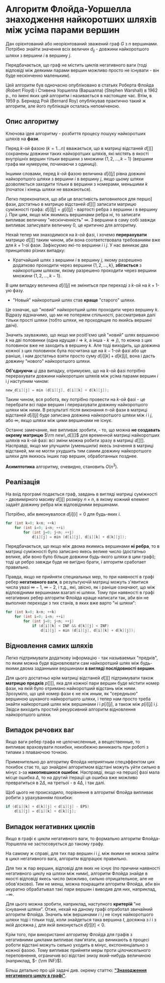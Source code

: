 # Алгоритм Флойда-Уоршелла знаходження найкоротших шляхів між усіма парами вершин

Дан орієнтований або неорієнтований зважений граф $G$ з $n$ вершинами. Потрібно знайти значення всіх величин $d_{ij}$ - довжини найкоротшого шляхи з вершини $i$ в вершину $j$.

Передбачається, що граф не містить циклів негативного ваги (тоді відповіді між деякими парами вершин можливо просто не існувати - він буде нескінченно маленьким).

Цей алгоритм був одночасно опубліковано в статьях Роберта Флойда (Robert Floyd) і Стивена Уоршелла (Варшалла) (Stephen Warshall) в 1962 р., по імені яких цей алгоритм і називається в настоящее час. Втім, в 1959 р. Бернард Рой (Bernard Roy) опублікував практично такий ж алгоритм, але його публікація осталась непоміченою.

## Опис алгоритму

Ключова ідея алгоритму - розбиття процесу пошуку найкоротших шляхів на **фази**.

Перед $k$-ой фазою ($k = 1 \ldots n$) вважається, що в матриці відстаней $d[][]$ сохранены довжини таких найкоротших шляхів, які містять в якості внутрішніх вершин тільки вершини з множини $\{ 1, 2, \ldots, k-1 \}$ (вершини графа ми нумеруем, починаючи з одиниці).

Іншими словами, перед $k$-ой фазою величина $d[i][j]$ рівна довжині найкоротшого шляхи з вершини $i$ в вершину $j$, якщо цьому шляхи дозволяється заходити тільки в вершини з номерами, меньшими $k$ (початок і кінець шляхи не вважаються).

Легко переконатися, що аби це властивість виповнилося для першо] фази, достатньо в матрицю відстаней $d[][]$ записати матрицю суміжності графа: $d[i][j] = g[i][j]$ - вартості ребра з вершини $i$ в вершину $j$. При цим, якщо між якимись вершинами ребра ні, то записати випливає величину "нескінченність" $\infty$. З вершини в саму собі завжди випливає записувати величину $0$, це критично для алгоритму.

Нехай тепер ми знаходимося на $k$-ой фазі, і хочемо **перерахувати** матрицю $d[][]$ таким чином, аби вона соответствовала требованиям вже для $k+1$-ої фази. Зафіксуємо які-то вершини $i$ і $j$. У нас виникає два принципово різних випадку:

* Кратчайший шлях з вершини $i$ в вершину $j$, якому разрешено додатково проходити через вершини $\{ 1, 2, \ldots, k \}$, **збігається** з найкоротшим шляхом, якому разрешено проходити через вершини множини $\{ 1, 2, \ldots, k-1 \}$.

В цим випадку величина $d[i][j]$ не зміниться при переході з $k$-ой на $k+1$-ую фазу.

* "Новый" найкоротший шлях став **краще** "старого" шляхи.

Це означає, що "новий" найкоротший шлях проходити через вершину $k$. Відразу відзначимо, що ми не потеряем спільності, рассматривая далі тільки прості шляхи (тобто шляхи, не проходящие по якийсь вершині двічі).

Значить зауважимо, що якщо ми розіб'ємо цей "новий" шлях вершиною $k$ на дві половинки (одна идущая $i \Rightarrow k$, а інша - $k \Rightarrow j$), то кожна з цих половинок вже не заходить в вершину $k$. Але тоді виходить, що довжина кожної з цих половинок була посчитана ще на $k-1$-ой фазі або ще раніше, і нам достатньо взяти просто суму $d[i][k] + d[k][j]$, вона і дасть довжину "нового" найкоротшого шляхи.

**Об'єднуючи** ці два випадку, отримуємо, що на $k$-ой фазі потрібно перерахувати довжини найкоротших шляхів між усіма парами вершин $i$ і $j$ наступним чином:

<!--- TODO: specify code snippet id -->
``` cpp
new_d[i][j] = min (d[i][j], d[i][k] + d[k][j]);
```

Таким чином, вся робота, яку потрібно провести на $k$-ой фазі - це перебрати всі пари вершин і перерахувати довжину найкоротшого шляхи між ними. В результаті після виконання $n$-ой фази в матриці відстаней $d[i][j]$ буде записана довжина найкоротшого шляхи між $i$ і $j$, або $\infty$, якщо шляхи між цими вершинами не існує.

Останнє замечание, яке випливає зробити, - то, що можна **не создавать окрему матрицю** $\rm new\_d[][]$ для временной матриці найкоротших шляхів на $k$-ой фазі: всі зміни можна робити зразу в матриці $d[][]$. Насправді, якщо ми улучшили (уменьшили) якесь значення в матриці відстаней, ми не могли ухудшить тим самим довжину найкоротшого шляхи для якихось інших пар вершин, обработанных позднее.

**Асимптотика** алгоритму, очевидно, становить $O(n^3)$.

## Реалізація

На вхід програмі подається граф, завдань в вигляді матриці суміжності - двовимірного масиву $d[][]$ розміру $n \times n$, в якому кожний елемент задаёт довжину ребра між відповідними вершинами.

Потрібно, аби виконувалося $d[i][i] = 0$ для будь-яких $i$.

<!--- TODO: specify code snippet id -->
``` cpp
for (int k=0; k<n; ++k)
    for (int i=0; i<n; ++i)
        for (int j=0; j<n; ++j)
            d[i][j] = min (d[i][j], d[i][k] + d[k][j]);
```

Передбачається, що якщо між двома якимись вершинами **ні ребра**, то в матриці суміжності було записано якесь велике число (достатньо велике, аби воно було більше довжини будь-якого шляхи в цим графі); тоді це ребро завжди буде не вигідно брати, і алгоритм сработает правильно.

Правда, якщо не прийняти специальных мер, то при наявності в графі ребер **негативного ваги**, в результуючій матриці можуть з'явитися числа увазі $\infty-1$, $\infty-2$, і т.д., які, звісно, як і раніше означают, що між відповідними вершинами взагалі ні шляхи. Тому при наявності в графі негативних ребер алгоритм Флойда краще написати так, аби він не выполнял переходи з тих станів, в яких вже варто "ні шляхи":

<!--- TODO: specify code snippet id -->
``` cpp
for (int k=0; k<n; ++k)
    for (int i=0; i<n; ++i)
        for (int j=0; j<n; ++j)
            if (d[i][k] < INF && d[k][j] < INF)
                d[i][j] = min (d[i][j], d[i][k] + d[k][j]);
```

## Відновлення самих шляхів

Легко підтримувати додаткову інформацію - так называемых "предків", по яким можна буде відновлювати сам найкоротший шлях між будь-якими двома заданными вершинами **в вигляді послідовності вершин**.

Для цього достатньо крім матриці відстаней $d[][]$ підтримувати також **матрицю предків** $p[][]$, яка для кожної пари вершин буде містити номер фази, на якій було отримано найкоротший відстань між ними. Зрозуміло, що цей номер фази є не ніж иным, як "середньою" вершиною шуканого найкоротшого шляхи, і тепер нам просто треба знайти найкоротший шлях між вершинами $i$ і $p[i][j]$, а також між $p[i][j]$ і $j$. Звідси виходить простий рекурсивний алгоритм відновлення найкоротшого шляхи.

## Випадок речових ваг

Якщо ваги ребер графа не целочисленные, а вещественные, то випливає враховувати похибки, неизбежно виникають при роботі з типами з плаваючою точкою.

Применительно до алгоритму Флойда неприятным спецэффектом цих похибок стає то, що знайдені алгоритмом відстані можуть уйти сильно в мінус з-за **накопившихся ошибок**. Насправді, якщо на першо] фазі мала місце ошибка $\Delta$, то на другий ітерації ця ошибка вже можливо превратиться в $2 \Delta$, на третьої - в $4 \Delta$, і так далі.

Щоб цього не происходило, порівняння в алгоритмі Флойда випливає робити з урахуванням похибки:

<!--- TODO: specify code snippet id -->
``` cpp
if (d[i][k] + d[k][j] < d[i][j] - EPS)
    d[i][j] = d[i][k] + d[k][j];
```

## Випадок негативних циклів

Якщо в графі є цикли негативного ваги, то формально алгоритм Флойда-Уоршелла не застосовується до такому графу.

На самому ж справі, для тих пар вершин $i$ і $j$, між якими не можна зайти в цикл негативного вага, алгоритм відпрацює правильно.

Для тих ж пар вершин, відповіді для яких не існує (по причини наявності негативного циклу на шляхи між ними), алгоритм Флойда знайде в якості відповіді якесь число (можливо, сильно отрицательное, але не обов'язково). Тим не менш, можна покращити алгоритм Флойда, аби він акуратно обрабатывал такі пари вершин і виводив для них, наприклад, $- \infty$.

Для цього можна зробити, наприклад, наступного **критерій** "не існування шляхи". Отже, нехай на даному графі отработал звичайний алгоритм Флойда. Значить між вершинами $i$ і $j$ не існує найкоротшого шляхи тоді і тільки тоді, коли знайдеться така вершина $t$, досяжна з $i$ і з якій досяжна $j$, для якій виконується $d[t][t] < 0$.

Крім того, при використанні алгоритму Флойда для графів з негативними циклами випливає пам'ятати, що виникають в процесі роботи відстані можуть сильно уходить в мінус, експоненціально з кожної фазою. Тому випливає прийняти меры проти цілочисельного переповнення, ограничив всі відстані знизу який-нибудь величиною (наприклад, $- {\rm INF}$).

Більш детально про цій задачі див. окрему статтю: [**"Знаходження негативного циклу в графі"**](negative_cycle).
